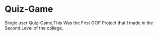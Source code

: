 # Quiz-Game
Single user Quiz-Game,This Was the First OOP Project that I made in the Second Level of the college.
